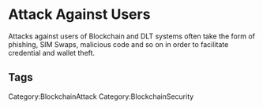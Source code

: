 # Attack Against Users

Attacks against users of Blockchain and DLT systems often take the form of phishing, SIM Swaps, malicious code and so on in order to facilitate credential and wallet theft. 

## Tags

Category:BlockchainAttack
Category:BlockchainSecurity
